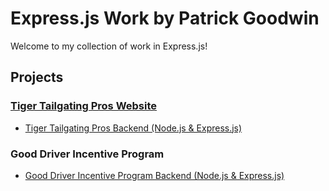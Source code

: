 # Express.js Work by Patrick Goodwin
Welcome to my collection of work in Express.js!

## Projects
### [Tiger Tailgating Pros Website](https://www.tigertailgatingpros.com)
- [Tiger Tailgating Pros Backend (Node.js & Express.js)](https://github.com/pattygcoding/TTPros-Backend)

### Good Driver Incentive Program 
- [Good Driver Incentive Program Backend (Node.js & Express.js)](https://github.com/pattygcoding/Good-Driver-Incentive-Program/tree/main/Javascript-Code/Node-Server)
